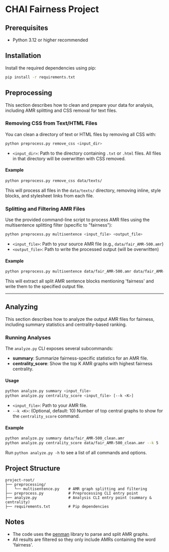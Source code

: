 # CHAI Fairness Project

## Prerequisites
- Python 3.12 or higher recommended

## Installation
Install the required dependencies using pip:

```bash
pip install -r requirements.txt
```

## Preprocessing
This section describes how to clean and prepare your data for analysis, including AMR splitting and CSS removal for text files.

### Removing CSS from Text/HTML Files
You can clean a directory of text or HTML files by removing all CSS with:

```bash
python preprocess.py remove_css <input_dir>
```
- `<input_dir>`: Path to the directory containing `.txt` or `.html` files. All files in that directory will be overwritten with CSS removed.

#### Example
```bash
python preprocess.py remove_css data/texts/
```
This will process all files in the `data/texts/` directory, removing inline, style blocks, and stylesheet links from each file.

### Splitting and Filtering AMR Files
Use the provided command-line script to process AMR files using the multisentence splitting filter (specific to "fairness"):

```bash
python preprocess.py multisentence <input_file> <output_file>
```
- `<input_file>`: Path to your source AMR file (e.g., `data/fair_AMR-500.amr`)
- `<output_file>`: Path to write the processed output (will be overwritten)

#### Example
```bash
python preprocess.py multisentence data/fair_AMR-500.amr data/fair_AMR-500_clean.amr
```
This will extract all split AMR sentence blocks mentioning 'fairness' and write them to the specified output file.

---

## Analyzing
This section describes how to analyze the output AMR files for fairness, including summary statistics and centrality-based ranking.

### Running Analyses
The `analyze.py` CLI exposes several subcommands:

- **summary**: Summarize fairness-specific statistics for an AMR file.
- **centrality_score**: Show the top K AMR graphs with highest fairness centrality.

#### Usage
```bash
python analyze.py summary <input_file>
python analyze.py centrality_score <input_file> [--k <K>]
```
- `<input_file>`: Path to your AMR file.
- `--k <K>`: (Optional, default: 10) Number of top central graphs to show for the `centrality_score` command.

#### Example
```bash
python analyze.py summary data/fair_AMR-500_clean.amr
python analyze.py centrality_score data/fair_AMR-500_clean.amr --k 5
```
Run `python analyze.py -h` to see a list of all commands and options.

## Project Structure
```
project-root/
├── preprocessing/
│   └── multisentence.py    # AMR graph splitting and filtering
├── preprocess.py           # Preprocessing CLI entry point
├── analyze.py              # Analysis CLI entry point (summary & centrality)
├── requirements.txt        # Pip dependencies
```

## Notes
- The code uses the [penman](https://github.com/goodmami/penman) library to parse and split AMR graphs.
- All results are filtered so they only include AMRs containing the word 'fairness'.
